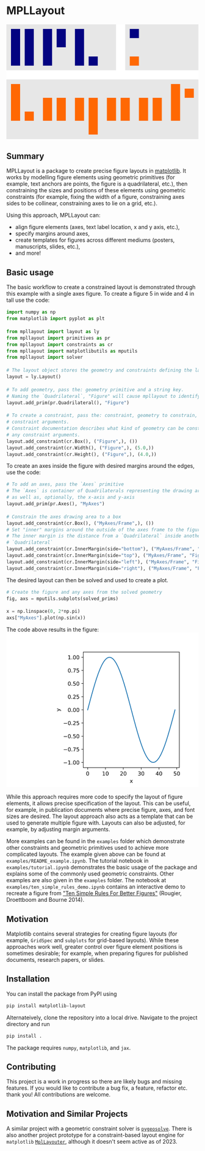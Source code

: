 # MPLLayout

![Project logo](logo.svg)

## Summary

MPLLayout is a package to create precise figure layouts in [matplotlib](https://matplotlib.org/).
It works by modelling figure elements using geometric primitives (for example, text anchors are points, the figure is a quadrilateral, etc.), then constraining the sizes and positions of these elements using geometric constraints (for example, fixing the width of a figure, constraining axes sides to be collinear, constraining axes to lie on a grid, etc.).

Using this approach, MPLLayout can:

* align figure elements (axes, text label location, x and y axis, etc.),
* specify margins around axes,
* create templates for figures across different mediums (posters, manuscripts, slides, etc.),
* and more!

## Basic usage

The basic workflow to create a constrained layout is demonstrated through this example with a single axes figure.
To create a figure 5 in wide and 4 in tall use the code:

```python
import numpy as np
from matplotlib import pyplot as plt

from mpllayout import layout as ly
from mpllayout import primitives as pr
from mpllayout import constraints as cr
from mpllayout import matplotlibutils as mputils
from mpllayout import solver

# The layout object stores the geometry and constraints defining the layout
layout = ly.Layout()

# To add geometry, pass the: geometry primitive and a string key.
# Naming the `Quadrilateral`, "Figure" will cause mpllayout to identify it as a figure
layout.add_prim(pr.Quadrilateral(), "Figure")

# To create a constraint, pass the: constraint, geometry to constrain, and
# constraint arguments.
# Constraint documentation describes what kind of geometry can be constrained and
# any constraint arguments.
layout.add_constraint(cr.Box(), ("Figure",), ())
layout.add_constraint(cr.Width(), ("Figure",), (5.0,))
layout.add_constraint(cr.Height(), ("Figure",), (4.0,))
```

To create an axes inside the figure with desired margins around the edges, use the code:

```python
# To add an axes, pass the `Axes` primitive
# The `Axes` is container of Quadrilaterals representing the drawing area (frame),
# as well as, optionally, the x-axis and y-axis
layout.add_prim(pr.Axes(), "MyAxes")

# Constrain the axes drawing area to a box
layout.add_constraint(cr.Box(), ("MyAxes/Frame",), ())
# Set "inner" margins around the outside of the axes frame to the figure
# The inner margin is the distance from a `Quadrilateral` inside another
# `Quadrilateral`
layout.add_constraint(cr.InnerMargin(side="bottom"), ("MyAxes/Frame", "Figure"), (.5,))
layout.add_constraint(cr.InnerMargin(side="top"), ("MyAxes/Frame", "Figure"), (.5,))
layout.add_constraint(cr.InnerMargin(side="left"), ("MyAxes/Frame", "Figure"), (2.0,))
layout.add_constraint(cr.InnerMargin(side="right"), ("MyAxes/Frame", "Figure"), (0.5,))
```

The desired layout can then be solved and used to create a plot.

```python
# Create the figure and any axes from the solved geometry
fig, axs = mputils.subplots(solved_prims)

x = np.linspace(0, 2*np.pi)
axs["MyAxes"].plot(np.sin(x))
```

The code above results in the figure:
![README example figure](doc/READMEExample.svg)

While this approach requires more code to specify the layout of figure elements, it allows precise specification of the layout.
This can be useful, for example, in publication documents where precise figure, axes, and font sizes are desired.
The layout approach also acts as a template that can be used to generate multiple figure with.
Layouts can also be adjusted, for example, by adjusting margin arguments.

More examples can be found in the `examples` folder which demonstrate other constraints and geometric primitives used to achieve more complicated layouts.
The example given above can be found at `examples/README_example.ipynb`.
The tutorial notebook in `examples/tutorial.ipynb` demonstrates the basic usage of the package and explains some of the commonly used geometric constraints.
Other examples are also given in the `examples` folder.
The notebook at `examples/ten_simple_rules_demo.ipynb` contains an interactive demo to recreate a figure from ["Ten Simple Rules For Better Figures"](https://journals.plos.org/ploscompbiol/article?id=10.1371/journal.pcbi.1003833) (Rougier, Droettboom and Bourne 2014).

## Motivation

Matplotlib contains several strategies for creating figure layouts (for example, `GridSpec` and `subplots` for grid-based layouts).
While these approaches work well, greater control over figure element positions is sometimes desirable;
for example, when preparing figures for published documents, research papers, or slides.

## Installation

You can install the package from PyPI using

```bash
pip install matplotlib-layout
```

Alternateively, clone the repository into a local drive.
Navigate to the project directory and run

```bash
pip install .
```

The package requires `numpy`, `matplotlib`, and `jax`.

## Contributing

This project is a work in progress so there are likely bugs and missing features.
If you would like to contribute a bug fix, a feature, refactor etc. thank you!
All contributions are welcome.

## Motivation and Similar Projects

A similar project with a geometric constraint solver is [`pygeosolve`](https://github.com/SeanDS/pygeosolve).
There is also another project prototype for a constraint-based layout engine for `matplotlib` [`MplLayouter`](https://github.com/Tillsten/MplLayouter), although it doesn't seem active as of 2023.
